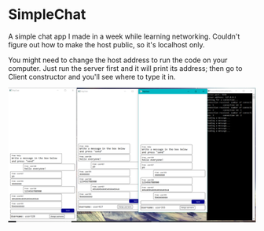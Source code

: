 # SimpleChat
A simple chat app I made in a week while learning networking. Couldn't figure out how to make the host public, so it's localhost only.

You might need to change the host address to run the code on your computer. Just run the server first and it will print its address; then go to Client constructor and you'll see where to type it in.

![](/pics/pic1.png)

